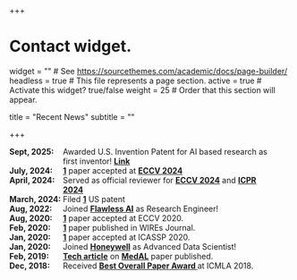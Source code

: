 +++
# Contact widget.
widget = ""  # See https://sourcethemes.com/academic/docs/page-builder/
headless = true  # This file represents a page section.
active = true  # Activate this widget? true/false
weight = 25  # Order that this section will appear.

title = "Recent News"
subtitle = ""

+++

<div style="display: table;width: 95%" markdown="1">

<div class="row" style="display: table-row;">
    <div style="display: table-cell;width: 20% "> <b>Sept, 2025:</b> </div>
    <div style="display: table-cell;width: 80%">Awarded U.S. Invention Patent for AI based research as first inventor! <a target="_blank" href="https://patents.google.com/patent/US20240096085A1/en?inventor=Walawalkar&oq=Walawalkar&page=1"><b>Link</b></a></div>
  </div>

<div class="row" style="display: table-row;">
    <div style="display: table-cell;width: 20% "> <b>July, 2024:</b> </div>
    <div style="display: table-cell;width: 80%"><a target="_blank" href="publication/videoclusternet/"><b>1</b></a> paper accepted at <a target="_blank" href="https://eccv.ecva.net/"><b>ECCV 2024</b></a></div>
  </div>

<div class="row" style="display: table-row;">
    <div style="display: table-cell;width: 20% "> <b>April, 2024:</b> </div>
    <div style="display: table-cell;width: 80%">Served as official reviewer for <a target="_blank" href="https://eccv.ecva.net/"><b>ECCV 2024</b></a> and <a target="_blank" href="https://icpr2024.org/"><b>ICPR 2024</b></a></div>
  </div>

<div class="row" style="display: table-row;">
    <div style="display: table-cell;width: 20% "> <b>March, 2024:</b> </div>
    <div style="display: table-cell;width: 80%">Filed <a target="_blank" href="https://patents.google.com/patent/US20240096085A1/en?inventor=Walawalkar&oq=Walawalkar&page=1"><b>1</b></a> US patent</div>
  </div>

<!-- <div class="row" style="display: table-row;">
    <div style="display: table-cell;width: 20% "> <b>May, 2023:</b> </div>
    <div style="display: table-cell;width: 80%">Filed 2 US patents. Links <a target="_blank" href="https://scholar.google.com/citations?view_op=view_citation&hl=en&user=MpHIZfEAAAAJ&authuser=1&citation_for_view=MpHIZfEAAAAJ:TQgYirikUcIC"><b>1</b></a>,<a target="_blank" href="https://scholar.google.com/citations?view_op=view_citation&hl=en&user=MpHIZfEAAAAJ&authuser=1&citation_for_view=MpHIZfEAAAAJ:R3hNpaxXUhUC"><b>2</b></a></div>
  </div> -->

<div class="row" style="display: table-row;">
    <div style="display: table-cell;width: 20% "> <b>Aug, 2022:</b> </div>
    <div style="display: table-cell;width: 80%">Joined <a target="_blank" href="https://www.flawlessai.com/"><b>Flawless AI</b></a> as Research Engineer!</div>
  </div>

<div class="row" style="display: table-row;">
    <div style="display: table-cell;width: 20% "> <b>Aug, 2020:</b> </div>
    <div style="display: table-cell;width: 80%"><a target="_blank" href="publication/boc-kd/"><b>1</b></a> paper accepted at ECCV 2020.</div>
  </div>

<div class="row" style="display: table-row;">
    <div style="display: table-cell;width: 20% "> <b>Feb, 2020:</b> </div>
    <div style="display: table-cell;width: 80%"><a target="_blank" href="publication/o-medal/"><b>1</b></a> paper published in WIREs Journal.</div>
  </div>

<div class="row" style="display: table-row;">
    <div style="display: table-cell;width: 20% "> <b>Jan, 2020:</b> </div>
    <div style="display: table-cell;width: 80%"><a target="_blank" href="publication/attentive-cutmix/"><b>1</b></a> paper accepted at ICASSP 2020.</div>
  </div>

<div class="row" style="display: table-row;">
    <div style="display: table-cell;width: 20% "> <b>Jan, 2020:</b> </div>
    <div style="display: table-cell;width: 80%">Joined <a target="_blank" href="https://www.honeywell.com/en-us"><b>Honeywell</b></a> as Advanced Data Scientist!</div>
  </div>

<div class="row" style="display: table-row;">
    <div style="display: table-cell;width: 20% "> <b>Feb, 2019:</b> </div>
    <div style="display: table-cell;width: 80%"> <a target="_blank" href="https://engineering.cmu.edu/news-events/news/2019/02/15-recognizing-disease-less-data.html"> <b>Tech article</b></a> on
                                                 <a target="_blank" href="publication/medal/"> <b>MedAL</b></a> paper published.</div>
  </div>

<div class="row" style="display: table-row;">
    <div style="display: table-cell;width: 20% "> <b>Dec, 2018:</b> </div>
    <div style="display: table-cell;width: 80%">Received <a target="_blank" href="https://www.icmla-conference.org/icmla18/awards.html"> <b> Best Overall Paper Award </b> </a> at ICMLA 2018.</div>
  </div>

<!-- <div class="row" style="display: table-row;">
    <div style="display: table-cell;width: 20% "> <b>Aug, 2018:</b> </div>
    <div style="display: table-cell;width: 80%"><a target="_blank" href="publication/medal/"><b>1</b></a> paper accepted at ICMLA 2018.</div>
  </div> -->

</div>